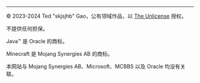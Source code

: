 <footer>

---

© 2023-2024 Ted "skjsjhb" Gao，公有领域作品，以 [The Unlicense](https://choosealicense.com/licenses/unlicense/) 授权。

不提供任何担保。

Java™ 是 Oracle 的商标。

Minecraft 是 Mojang Synergies AB 的商标。

本网站与 Mojang Synergies AB、Microsoft、MCBBS 以及 Oracle 均没有关联。

</footer>
